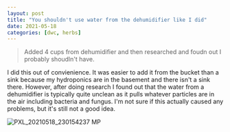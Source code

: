 ```yaml
---
layout: post
title: "You shouldn't use water from the dehumidifier like I did"
date: 2021-05-18
categories: [dwc, herbs]
---
```


> Added 4 cups from dehumidifier and then researched and foudn out I probably shoudln't have.

I did this out of convienience. It was easier to add it from the bucket than a sink because my hydroponics are in the basement and there isn't a sink there.
However, after doing research I found out that the water from a dehumidifier is typically quite unclean as it pulls whatever particles are in the air including bacteria and fungus.
I'm not sure if this actually caused any problems, but it's still not a good idea.

![PXL_20210518_230154237 MP](https://user-images.githubusercontent.com/352979/124211774-b415d000-dabb-11eb-8ddc-ae23705a92b8.jpg)
